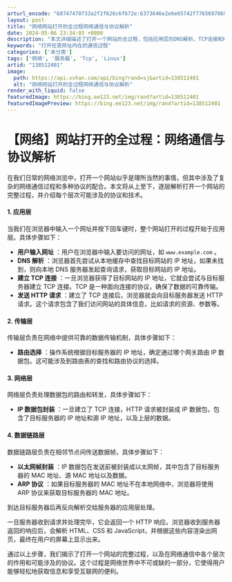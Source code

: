 ```yaml
---
arturl_encode: "68747470733a2f2f626c6f672e:6373646e2e6e65742f77656978696e5f36333035303639312f:61727469636c652f64657461696c732f313338353132343031"
layout: post
title: "网络网站打开的全过程网络通信与协议解析"
date: 2024-05-06 23:34:03 +0800
description: "本文详细描述了打开一个网站的全过程，包括应用层的DNS解析、TCP连接和HTTP请求，传输层的路由选"
keywords: "打开任意网址内在的通信过程"
categories: ['未分类']
tags: ['网络', '服务器', 'Tcp', 'Linux']
artid: "138512401"
image:
  path: https://api.vvhan.com/api/bing?rand=sj&artid=138512401
  alt: "网络网站打开的全过程网络通信与协议解析"
render_with_liquid: false
featuredImage: https://bing.ee123.net/img/rand?artid=138512401
featuredImagePreview: https://bing.ee123.net/img/rand?artid=138512401
---
```


# 【网络】网站打开的全过程：网络通信与协议解析

在我们日常的网络浏览中，打开一个网站似乎是理所当然的事情，但其中涉及了复杂的网络通信过程和多种协议的配合。本文将从上至下，逐层解析打开一个网站的完整过程，并介绍每个层次可能涉及的协议和技术。

#### 1. 应用层

当我们在浏览器中输入一个网址并按下回车键时，整个网站打开的过程开始于应用层。具体步骤如下：

* **用户输入网址**
  ：用户在浏览器中输入要访问的网址，如
  `www.example.com`
  。
* **DNS 解析**
  ：浏览器首先尝试从本地缓存中查找目标网站的 IP 地址，如果未找到，则向本地 DNS 服务器发起查询请求，获取目标网站的 IP 地址。
* **建立 TCP 连接**
  ：一旦浏览器获得了目标网站的 IP 地址，它就会尝试与目标服务器建立 TCP 连接。TCP 是一种面向连接的协议，确保了数据的可靠传输。
* **发送 HTTP 请求**
  ：建立了 TCP 连接后，浏览器就会向目标服务器发送 HTTP 请求。这个请求包含了我们访问网站的具体信息，比如请求的资源、参数等。

#### 2. 传输层

传输层负责在网络中提供可靠的数据传输机制，具体步骤如下：

* **路由选择**
  ：操作系统根据目标服务器的 IP 地址，确定通过哪个网关路由 IP 数据包。这可能涉及到路由表的查找和路由协议的选择。

#### 3. 网络层

网络层负责处理数据包的路由和转发，具体步骤如下：

* **IP 数据包封装**
  ：一旦建立了 TCP 连接，HTTP 请求被封装成 IP 数据包，包含了目标服务器的 IP 地址和源 IP 地址，以及上层的数据。

#### 4. 数据链路层

数据链路层负责在相邻节点间传送数据帧，具体步骤如下：

* **以太网帧封装**
  ：IP 数据包在发送前被封装成以太网帧，其中包含了目标服务器的 MAC 地址、源 MAC 地址以及数据。
* **ARP 协议**
  ：如果目标服务器的 MAC 地址不在本地网络中，浏览器将使用 ARP 协议来获取目标服务器的 MAC 地址。

到达目标服务器后再反向解析交给服务器的应用层处理。

一旦服务器收到请求并处理完毕，它会返回一个 HTTP 响应。浏览器收到服务器返回的响应后，会解析 HTML、CSS 和 JavaScript，并根据这些内容渲染出网页，最终在用户的屏幕上显示出来。

通过以上步骤，我们揭示了打开一个网站的完整过程，以及在网络通信中各个层次的作用和可能涉及的协议。这个过程是网络世界中不可或缺的一部分，它使得用户能够轻松地获取信息和享受互联网的便利。